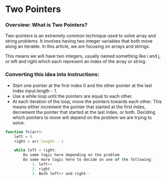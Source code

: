 # Two Pointers

### Overview: What is Two Pointers?

Two-pointers is an extremely common technique used to solve array and string problems. It involves having two integer variables that both move along an iterable. In this article, we are focusing on arrays and strings. 

This means we will have two integers, usually named something like i and j, or left and right which each represent an index of the array or string.

### Converting this idea into instructions:

* Start one pointer at the first index 0 and the other pointer at the last index input.length - 1.
* Use a while loop until the pointers are equal to each other.
* At each iteration of the loop, move the pointers towards each other. This means either increment the pointer that started at the first index, decrement the pointer that started at the last index, or both. Deciding which pointers to move will depend on the problem we are trying to solve.

```javascript
function fn(arr):
    left = 0
    right = arr.length - 1

    while left < right:
        Do some logic here depending on the problem
        Do some more logic here to decide on one of the following:
            1. left++
            2. right--
            3. Both left++ and right--
```
